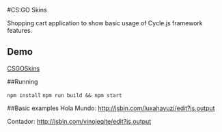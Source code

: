 #CS:GO Skins

Shopping cart application to show basic usage of Cycle.js framework features.

## Demo
[CSGOSkins](http://csesp.ddns.net)

##Running

`npm install`
`npm run build && npm start`

##Basic examples
Hola Mundo: http://jsbin.com/luxahayuzi/edit?js,output

Contador: http://jsbin.com/vinojeqite/edit?js,output
